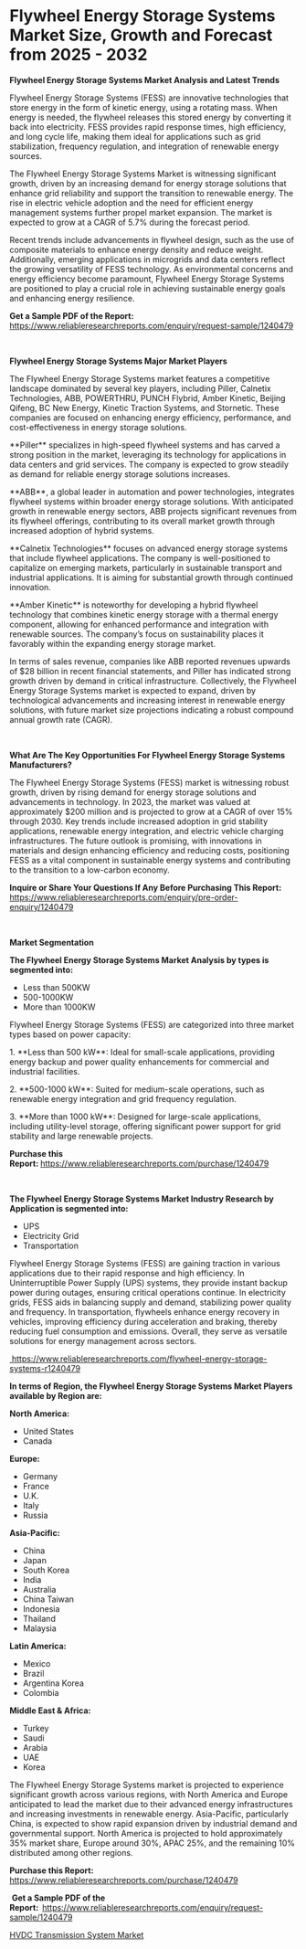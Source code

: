 <p><h1>Flywheel Energy Storage Systems Market Size, Growth and Forecast from 2025 - 2032</h1></p><p><strong>Flywheel Energy Storage Systems Market Analysis and Latest Trends</strong></p>
<p><p>Flywheel Energy Storage Systems (FESS) are innovative technologies that store energy in the form of kinetic energy, using a rotating mass. When energy is needed, the flywheel releases this stored energy by converting it back into electricity. FESS provides rapid response times, high efficiency, and long cycle life, making them ideal for applications such as grid stabilization, frequency regulation, and integration of renewable energy sources.</p><p>The Flywheel Energy Storage Systems Market is witnessing significant growth, driven by an increasing demand for energy storage solutions that enhance grid reliability and support the transition to renewable energy. The rise in electric vehicle adoption and the need for efficient energy management systems further propel market expansion. The market is expected to grow at a CAGR of 5.7% during the forecast period.</p><p>Recent trends include advancements in flywheel design, such as the use of composite materials to enhance energy density and reduce weight. Additionally, emerging applications in microgrids and data centers reflect the growing versatility of FESS technology. As environmental concerns and energy efficiency become paramount, Flywheel Energy Storage Systems are positioned to play a crucial role in achieving sustainable energy goals and enhancing energy resilience.</p></p>
<p><strong>Get a Sample PDF of the Report:&nbsp;</strong> <a href="https://www.reliableresearchreports.com/enquiry/request-sample/1240479?utm_campaign=2480&utm_medium=2&utm_source=Github&utm_content=ia&utm_term=13022025&utm_id=flywheel-energy-storage-systems">https://www.reliableresearchreports.com/enquiry/request-sample/1240479</a></p>
<p>&nbsp;</p>
<p><strong>Flywheel Energy Storage Systems Major Market Players</strong></p>
<p><p>The Flywheel Energy Storage Systems market features a competitive landscape dominated by several key players, including Piller, Calnetix Technologies, ABB, POWERTHRU, PUNCH Flybrid, Amber Kinetic, Beijing Qifeng, BC New Energy, Kinetic Traction Systems, and Stornetic. These companies are focused on enhancing energy efficiency, performance, and cost-effectiveness in energy storage solutions.</p><p>**Piller** specializes in high-speed flywheel systems and has carved a strong position in the market, leveraging its technology for applications in data centers and grid services. The company is expected to grow steadily as demand for reliable energy storage solutions increases.</p><p>**ABB**, a global leader in automation and power technologies, integrates flywheel systems within broader energy storage solutions. With anticipated growth in renewable energy sectors, ABB projects significant revenues from its flywheel offerings, contributing to its overall market growth through increased adoption of hybrid systems.</p><p>**Calnetix Technologies** focuses on advanced energy storage systems that include flywheel applications. The company is well-positioned to capitalize on emerging markets, particularly in sustainable transport and industrial applications. It is aiming for substantial growth through continued innovation.</p><p>**Amber Kinetic** is noteworthy for developing a hybrid flywheel technology that combines kinetic energy storage with a thermal energy component, allowing for enhanced performance and integration with renewable sources. The company’s focus on sustainability places it favorably within the expanding energy storage market.</p><p>In terms of sales revenue, companies like ABB reported revenues upwards of $28 billion in recent financial statements, and Piller has indicated strong growth driven by demand in critical infrastructure. Collectively, the Flywheel Energy Storage Systems market is expected to expand, driven by technological advancements and increasing interest in renewable energy solutions, with future market size projections indicating a robust compound annual growth rate (CAGR).</p></p>
<p>&nbsp;</p>
<p><strong>What Are The Key Opportunities For Flywheel Energy Storage Systems Manufacturers?</strong></p>
<p><p>The Flywheel Energy Storage Systems (FESS) market is witnessing robust growth, driven by rising demand for energy storage solutions and advancements in technology. In 2023, the market was valued at approximately $200 million and is projected to grow at a CAGR of over 15% through 2030. Key trends include increased adoption in grid stability applications, renewable energy integration, and electric vehicle charging infrastructures. The future outlook is promising, with innovations in materials and design enhancing efficiency and reducing costs, positioning FESS as a vital component in sustainable energy systems and contributing to the transition to a low-carbon economy.</p></p>
<p><strong>Inquire or Share Your Questions If Any Before Purchasing This Report:</strong> <a href="https://www.reliableresearchreports.com/enquiry/pre-order-enquiry/1240479?utm_campaign=2480&utm_medium=2&utm_source=Github&utm_content=ia&utm_term=13022025&utm_id=flywheel-energy-storage-systems">https://www.reliableresearchreports.com/enquiry/pre-order-enquiry/1240479</a></p>
<p>&nbsp;</p>
<p><strong>Market Segmentation</strong></p>
<p><strong>The Flywheel Energy Storage Systems Market Analysis by types is segmented into:</strong></p>
<p><ul><li>Less than 500KW</li><li>500-1000KW</li><li>More than 1000KW</li></ul></p>
<p><p>Flywheel Energy Storage Systems (FESS) are categorized into three market types based on power capacity: </p><p>1. **Less than 500 kW**: Ideal for small-scale applications, providing energy backup and power quality enhancements for commercial and industrial facilities. </p><p>2. **500-1000 kW**: Suited for medium-scale operations, such as renewable energy integration and grid frequency regulation.</p><p>3. **More than 1000 kW**: Designed for large-scale applications, including utility-level storage, offering significant power support for grid stability and large renewable projects.</p></p>
<p><strong>Purchase this Report:&nbsp;</strong><a href="https://www.reliableresearchreports.com/purchase/1240479?utm_campaign=2480&utm_medium=2&utm_source=Github&utm_content=ia&utm_term=13022025&utm_id=flywheel-energy-storage-systems">https://www.reliableresearchreports.com/purchase/1240479</a></p>
<p>&nbsp;</p>
<p><strong>The Flywheel Energy Storage Systems Market Industry Research by Application is segmented into:</strong></p>
<p><ul><li>UPS</li><li>Electricity Grid</li><li>Transportation</li></ul></p>
<p><p>Flywheel Energy Storage Systems (FESS) are gaining traction in various applications due to their rapid response and high efficiency. In Uninterruptible Power Supply (UPS) systems, they provide instant backup power during outages, ensuring critical operations continue. In electricity grids, FESS aids in balancing supply and demand, stabilizing power quality and frequency. In transportation, flywheels enhance energy recovery in vehicles, improving efficiency during acceleration and braking, thereby reducing fuel consumption and emissions. Overall, they serve as versatile solutions for energy management across sectors.</p></p>
<p><a href="https://www.reliableresearchreports.com/flywheel-energy-storage-systems-r1240479?utm_campaign=2480&utm_medium=2&utm_source=Github&utm_content=ia&utm_term=13022025&utm_id=flywheel-energy-storage-systems">&nbsp;https://www.reliableresearchreports.com/flywheel-energy-storage-systems-r1240479</a></p>
<p><strong>In terms of Region, the Flywheel Energy Storage Systems Market Players available by Region are:</strong></p>
<p>
    <p> <strong> North America: </strong>
        <ul>
            <li>United States</li>
            <li>Canada</li>
        </ul>
        </p> 
    <p> <strong> Europe: </strong>
        <ul>
            <li>Germany</li>
            <li>France</li>
            <li>U.K.</li>
            <li>Italy</li>
            <li>Russia</li>
        </ul>
        </p> 
    <p> <strong> Asia-Pacific: </strong>
        <ul>
            <li>China</li>
            <li>Japan</li>
            <li>South Korea</li>
            <li>India</li>
            <li>Australia</li>
            <li>China Taiwan</li>
            <li>Indonesia</li>
            <li>Thailand</li>
            <li>Malaysia</li>
        </ul>
        </p> 
    <p> <strong> Latin America: </strong>
        <ul>
            <li>Mexico</li>
            <li>Brazil</li>
            <li>Argentina Korea</li>
            <li>Colombia</li>
        </ul>
        </p> 
    <p> <strong> Middle East & Africa: </strong>
        <ul>
            <li>Turkey</li>
            <li>Saudi</li>
            <li>Arabia</li>
            <li>UAE</li>
            <li>Korea</li>
        </ul>
    </p>
    </p>
<p><p>The Flywheel Energy Storage Systems market is projected to experience significant growth across various regions, with North America and Europe anticipated to lead the market due to their advanced energy infrastructures and increasing investments in renewable energy. Asia-Pacific, particularly China, is expected to show rapid expansion driven by industrial demand and governmental support. North America is projected to hold approximately 35% market share, Europe around 30%, APAC 25%, and the remaining 10% distributed among other regions.</p></p>
<p><strong>Purchase this Report: </strong><a href="https://www.reliableresearchreports.com/purchase/1240479?utm_campaign=2480&utm_medium=2&utm_source=Github&utm_content=ia&utm_term=13022025&utm_id=flywheel-energy-storage-systems">https://www.reliableresearchreports.com/purchase/1240479</a></p>
<p>&nbsp;<strong>Get a Sample PDF of the Report:&nbsp;&nbsp;</strong><a href="https://www.reliableresearchreports.com/enquiry/request-sample/1240479?utm_campaign=2480&utm_medium=2&utm_source=Github&utm_content=ia&utm_term=13022025&utm_id=flywheel-energy-storage-systems">https://www.reliableresearchreports.com/enquiry/request-sample/1240479</a></p>
<p><strong></strong></p>
<p><p><a href="https://github.com/pelahotayabe/Market-Research-Report-List-1/blob/main/hvdc-transmission-system-market.md?utm_campaign=2480&utm_medium=2&utm_source=Github&utm_content=ia&utm_term=13022025&utm_id=flywheel-energy-storage-systems">HVDC Transmission System Market</a></p></p>